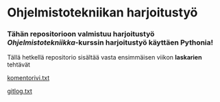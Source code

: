 # Ohjelmistotekniikan harjoitustyö

### Tähän repositorioon valmistuu harjoitustyö *Ohjelmistotekniikka*-kurssin harjoitustyö käyttäen Pythonia!

Tällä hetkellä repositorio sisältää vasta ensimmäisen viikon **laskarien** tehtävät

[komentorivi.txt](https://github.com/makeri89/Ohjelmistotekniikka/blob/main/laskarit/viikko1/komentorivi.txt)

[gitlog.txt](https://github.com/makeri89/Ohjelmistotekniikka/blob/main/laskarit/viikko1/gitlog.txt)
